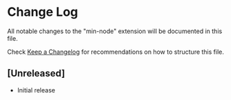 # Change Log

All notable changes to the "min-node" extension will be documented in this file.

Check [Keep a Changelog](http://keepachangelog.com/) for recommendations on how to structure this file.

## [Unreleased]

- Initial release